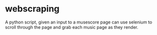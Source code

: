 # webscraping
A python script, given an input to a musescore page can use selenium to scroll through the page and grab each music page as they render.

